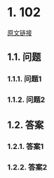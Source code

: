 # 1. 102

[原文链接](https://www.topgoer.cn/docs/gomianshiti/mian102)

## 1.1. 问题

### 1.1.1. 问题1



### 1.1.2. 问题2




## 1.2. 答案

### 1.2.1. 答案1


### 1.2.2. 答案2

